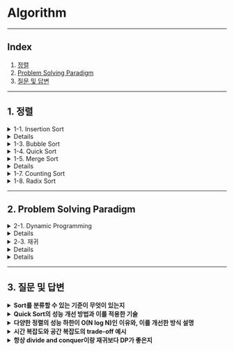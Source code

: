 # Algorithm

---

## Index
1. [정렬](#1-정렬)
2. [Problem Solving Paradigm](#2-problem-solving-paradigm)
3. [질문 및 답변](#3-질문-및-답변)

---

## 1. 정렬

<details>
<summary>1-1. Insertion Sort</summary>
<a href="https://velog.io/@jooon/%EC%95%8C%EA%B3%A0%EB%A6%AC%EC%A6%98-Insertion-Sort" target="_blank">
Insertion Sort 정리글
</details>

<details>
<summary>1-2. Selection Sort</summary>
<a href="https://velog.io/@jywon/선택-정렬" target="_blank">
Selection Sort 정리글
</a>
</details>

<details>
<summary>1-3. Bubble Sort</summary>
<a href="https://velog.io/@geooeg/%EC%95%8C%EA%B3%A0%EB%A6%AC%EC%A6%98-Bubble-Sort" target="_blank">
Bubble Sort 정리글
</a>
</details>

<details>
<summary>1-4. Quick Sort</summary>
<a href="https://velog.io/@jywon/퀵-정렬" target="_blank">
Quick Sort 정리글
</a>
</details>

<details>
<summary>1-5. Merge Sort</summary>
<a href="https://velog.io/@jooon/%EC%95%8C%EA%B3%A0%EB%A6%AC%EC%A6%98-Merge-Sort" target="_blank">
Merge Sort 정리글
</details>

<details>
<summary>1-6. Heap Sort</summary>
<a href="https://velog.io/@geooeg/%EC%95%8C%EA%B3%A0%EB%A6%AC%EC%A6%98-Heap-Sort" target="_blank">
Heap Sort 정리글 
</a>
</details>

<details>
<summary>1-7. Counting Sort</summary>
<a href="https://velog.io/@jywon/계수-정렬" target="_blank">
Counting Sort 정리글
</a>
</details>

<details>
<summary>1-8. Radix Sort</summary>
<a href="https://velog.io/@geooeg/%EC%95%8C%EA%B3%A0%EB%A6%AC%EC%A6%98-Radix-Sort" target="_blank">
Radix Sort 정리글 
</a>
</details>

---

## 2. Problem Solving Paradigm
<details>
<summary>2-1. Dynamic Programming</summary>
<a href="https://velog.io/@jooon/%EC%95%8C%EA%B3%A0%EB%A6%AC%EC%A6%98-DP-LIS" target="_blank">
Dynamic Programing 정리글 
</details>

<details>
<summary>2-2. Greedy Algorithm</summary>
<a href="https://velog.io/@geooeg/%EC%95%8C%EA%B3%A0%EB%A6%AC%EC%A6%98-Greedy-Algorithm" target="_blank">
Greedy Algorithm 정리글 
</a>
</details>

<details>
<summary>2-3. 재귀</summary>
<a href="https://velog.io/@jywon/재귀#반복문" target="_blank">
재귀 정리글
</details>

<details>
<summary>2-4. LCA</summary>
<a href="https://velog.io/@jywon/최소-공통-조상-LCA" target="_blank">
LCA 정리글
</details>

<details>
<summary>2-5. BitMask</summary>
<a href="https://velog.io/@geooeg/%EC%95%8C%EA%B3%A0%EB%A6%AC%EC%A6%98-BitMask" target="_blank">
BitMask 정리글 
</a>
</details>

---

## 3. 질문 및 답변

<details>
<summary><b>Sort를 분류할 수 있는 기준이 무엇이 있는지</b></summary>
1. 비교 기반인지 아닌지이다.
버블, 삽입, 퀵, 머지처럼 두 값을 직접 비교해서 정렬하는 방식이 있고, 계수 정렬이나 기수 정렬처럼 값 자체를 기준으로 분류하는 방식도 있다.
비교 기반은 이론적으로는 O(n log n)이 최선이고, 비교하지 않는 방식은 조건이 맞으면 O(n)에 동작할 수도 있다.

2. 안정 정렬(stable sort) 여부다.
동일한 값이 여러 개 있을 때 입력 순서를 그대로 유지하는지인데, 머지 정렬이나 삽입 정렬은 안정 정렬이고, 퀵 정렬이나 힙 정렬은 불안정하다.
만약 정렬 후에도 순서 정보가 의미가 있을 경우엔 안정 정렬을 선택해야 한다.

3. 정렬을 언제 수행하느냐, ****즉 온라인 정렬이 가능한지다.
삽입 정렬이나 힙 정렬은 데이터가 하나씩 들어올 때마다 바로 정렬 상태를 유지할 수 있어서, 스트리밍 데이터나 실시간 처리 상황에 적합하다.

4. 시간과 공간 복잡도가 있다.
O(n²) 정렬은 단순하지만 느리고, O(n log n) 정렬은 time complexity와 space complexity 균형이 좋고,
O(n) 정렬은 빠르지만 조건이 제한적이거나 메모리를 많이 쓴다.
그래서 일반적으로는 퀵 정렬이나 인트로 정렬처럼 속도와 메모리 균형이 좋은 알고리즘을 많이 쓴다.
</details>

<details>
<summary><b>Quick Sort의 성능 개선 방법과 이를 적용한 기술</b></summary>
퀵 정렬은 평균적으로는 굉장히 빠른 정렬이지만, pivot 선택이 한쪽으로 치우치게 되면 최악의 경우 시간 복잡도가 O(n²)까지 떨어지는 단점이 있다. 이 문제를 보완하기 위해 피벗을 랜덤하게 선택하거나, 세 개의 값을 골라 그 중간값을 선택하는 median-of-three 같은 전략이 사용된다.
이런 방식들은 보다 균형 잡힌 분할을 유도해서 평균적인 성능을 높이는 데 효과적이다.
하지만 이런 전략들로도 최악의 경우를 완전히 피할 수는 없기 때문에, 실제 라이브러리 구현에서는 introsort라는 방식이 자주 사용된다. introsort는 퀵 정렬로 시작해서, 재귀 깊이가 일정 수준을 넘으면 힙 정렬로 전환해서 최악의 경우에도 O(n log n)을 보장하는 방식이다.
실제로 C++의 sort 함수나, 자바의 Arrays.sort(int[])에서 이런 방식이 사용된다.
또한 자바는 dual-pivot quicksort라는 알고리즘을 사용해서 평균적인 분할 성능을 더 높이기도 한다.
피벗을 두 개 사용해서 세 부분으로 분할하고, 그에 따라 비교 횟수나 재귀 깊이를 줄이는 방식이다.
</details>

<details>
<summary><b>다양한 정렬의 성능 하한이 O(N log N)인 이유와, 이를 개선한 방식 설명</b></summary>
N개의 원소를 정렬하는 비교 기반 알고리즘은, 입력에 따라 N! 개의 가능한 순열 중 하나를 결정합니다. 이 과정은 결정 트리로 모델링할 수 있으며, 노드는 비교 연산, 리프는 정렬된 순열입니다. 
결정 트리의 최소 높이는 log₂(N!)이고, 이는 Stirling 근사를 통해 N log N에 해당함을 알 수 있습니다. 따라서 최적의 비교 기반 정렬조차도 평균적으로 최소 N log N번의 비교가 필요하다는 것이 증명됩니다.
이러한 하한은 ‘비교 연산’을 기반으로 한 정렬에만 적용됩니다. 비교를 사용하지 않고 입력값의 특성을 활용하면 O(N log N)보다 빠른 정렬도 가능합니다.
</details>

<details>
<summary><b>시간 복잡도와 공간 복잡도의 trade-off 예시</b></summary>
메모이제이션 (Dynamic Programming)
같은 계산을 반복하지 않기 위해 결과를 메모리에 저장해두는 방식입니다. 시간 복잡도는 중복 계산을 제거하기 때문에 적지만, 결과를 저장하는 저장 공간을 필요로 해서 공간 복잡도가 증가합니다.

해시 테이블 사용
특정 값의 존재 여부나 인덱스를 빠르게 찾기 위해 배열이나 해시맵을 사용하는 방식입니다. 해시 테이블을 구현한 다음에 찾기 때문에 탐색이 O(1)에 가능하지만, 테이블을 만들어야 한다는 조건이 있기 때문에 space complexity가 큽니다.

Counting Sort
값의 범위가 작을 때 사용 가능한 정렬 알고리즘으로, 값을 인덱스로 사용하는 카운트 배열을 생성합니다.

다익스트라 알고리즘의 구현 방식
다익스트라 알고리즘에서 edge를 최소로 하는 것을 선택할 때 heap을 이용해서 최소를 선택하면 time complexity가 감소하지만, heap을 만들 공간이 필요하기 때문에 더 많은 메모리를 이용하게 됩니다.

슬라이딩 윈도우 vs 누적합
누적합(Prefix Sum)을 미리 구해두면 구간합 계산 시간은 O(1)로 빠르지만, 공간을 O(n) 더 씁니다.
슬라이딩 윈도우는 추가 공간 없이 구간합을 갱신하지만, 상황에 따라 구현이 복잡해질 수 있습니다
</details>

<details>
<summary><b>항상 divide and conquer이랑 재귀보다 DP가 좋은지</b></summary>
P가 무조건 우월하다고 보기는 어렵습니다. 먼저 세 기법의 관계를 정리해 보면, divide and conquer는 문제를 부분 문제로 쪼개서 각각 해결한 뒤 합치는 전략이고, 재귀는 이를 코드로 표현하는 한 방법입니다. DP는 divide and conquer 중에서도 ‘부분 문제들이 반복해서 등장’하고 ‘그 해답이 다시 필요’할 때, 중복 계산을 제거하기 위해 메모이제이션(Top-Down)이나 테이블(Bottom-Up)을 쓰는 특수한 형태입니다.

따라서 중복되는 하위 문제가 없거나 N이 작아 계산량이 작을 때는 굳이 DP로 변환하지 않는 편이 더 단순하고 가독성이 좋습니다. 예를 들어 병합 정렬 같은 정렬 알고리즘은 같은 구간을 두 번 이상 계산하지 않으니 순수 divide and conquer가 깔끔하고 빠릅니다. 반면 피보나치 수열처럼 ‘겹치는 부분 문제’가 많으면 재귀만 쓰면 O(2^N)이지만 DP로 바꾸면 O(N)으로 떨어집니다. 이때는 DP가 명백히 이득입니다.

백엔드 관점에서는 성능 외에 두 가지를 함께 고려합니다.
1. 메모리와 캐싱 전략
    DP는 상태를 저장하므로 힙이나 캐시에 메모리를 더 요구합니다. 런타임 환경이나 컨테이너 메모리 한도가 빡빡한 서비스라면, 시간이 조금 느려지더라도 메모리를 덜 쓰는 divide and conquer가 현실적인 선택일 수 있습니다. 반대로 서버 팟에 여유 RAM이 있고 요청 수가 많아 동일 계산이 반복된다면, DP에 해당하는 결과 캐싱을 미리 해 두는 편이 TPS를 높입니다.
2. 코드 유지보수와 안정성
    재귀를 그대로 사용하면 스택 오버플로우 위험이 있습니다. Go나 Java처럼 기본 스택 크기가 작은 런타임에서는, 깊은 재귀 호출이 예상될 때 루프나 DP로 바꿔 iterative하게 작성합니다. 또한 팀 내에서 알고리즘 숙련도가 다를 때, Bottom-Up DP가 오히려 직관적일 수 있습니다. 반면 아주 간단한 로직이라면 재귀 한두 줄이 더 읽기 쉽고 버그가 덜 생깁니다.
    
→ 중복 부분 문제가 있고 입력 크기가 커서 시간 복잡도가 병목이면 DP, 중복이 없거나 입력이 작고, 메모리가 제한적이거나 코드가 간결해야 하면 divide and conquer나 단순 재귀가 좋습니다.
</details>